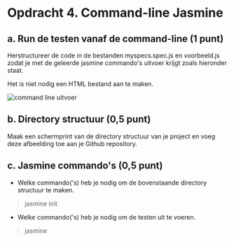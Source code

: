 # Opdracht 4. Command-line Jasmine 

## a. Run de testen vanaf de command-line (1 punt)
Herstructureer de code in de bestanden myspecs.spec.js en voorbeeld.js zodat je met de geleerde jasmine commando's uitvoer krijgt zoals hieronder staat.  

Het is niet nodig een HTML bestand aan te maken.

![command line uitvoer](../../screenshots/commandline.png)

## b. Directory structuur (0,5 punt)
Maak een schermprint van de directory structuur van je project en voeg deze afbeelding toe aan je Github repository.

## c. Jasmine commando's (0,5 punt)
- Welke commando('s) heb je nodig om de bovenstaande directory structuur te maken.
> jasmine init   
- Welke commando('s) heb je nodig om de testen uit te voeren. 
> jasmine

